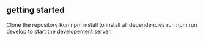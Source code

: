 ## getting started

Clone the repository
Run npm install to install all dependencies
run npm run develop to start the developement server.
